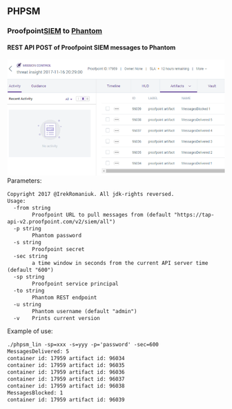 ## PHPSM
### Proofpoint[SIEM](https://help.proofpoint.com/Threat_Insight_Dashboard/API_Documentation/SIEM_API) to [Phantom](https://my.phantom.us/3.0/docs/rest)
#### REST API POST of Proofpoint SIEM messages to Phantom
![Mission Control](./phpsm.PNG "Phantom Proofpoint")
Parameters:

```
Copyright 2017 @IrekRomaniuk. All jdk-rights reversed.
Usage:
  -from string
        Proofpoint URL to pull messages from (default "https://tap-api-v2.proofpoint.com/v2/siem/all")
  -p string
        Phantom password
  -s string
        Proofpoint secret
  -sec string
        a time window in seconds from the current API server time (default "600")
  -sp string
        Proofpoint service principal
  -to string
        Phantom REST endpoint
  -u string
        Phantom username (default "admin")
  -v    Prints current version
  ```

Example of use:

```
./phpsm_lin -sp=xxx -s=yyy -p='password' -sec=600
MessagesDelivered: 5
container id: 17959 artifact id: 96034
container id: 17959 artifact id: 96035
container id: 17959 artifact id: 96036
container id: 17959 artifact id: 96037
container id: 17959 artifact id: 96038
MessagesBlocked: 1
container id: 17959 artifact id: 96039
```